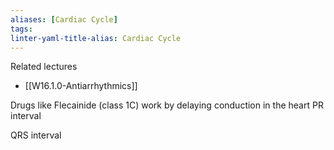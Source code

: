 ```yaml
---
aliases: [Cardiac Cycle]
tags: 
linter-yaml-title-alias: Cardiac Cycle
---
```


Related lectures
- [[W16.1.0-Antiarrhythmics]]


Drugs like Flecainide (class 1C) work by delaying conduction in the heart 
PR interval


QRS interval